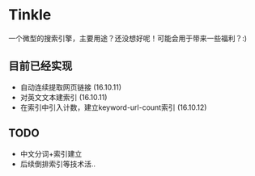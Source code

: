 # Tinkle
一个微型的搜索引擎，主要用途？还没想好呢！可能会用于带来一些福利？:)  

## 目前已经实现
* 自动连续提取网页链接 (16.10.11)
* 对英文文本建索引 (16.10.11)
* 在索引中引入计数，建立keyword-url-count索引 (16.10.12)

## TODO
* 中文分词+索引建立
* 后续倒排索引等技术活..


